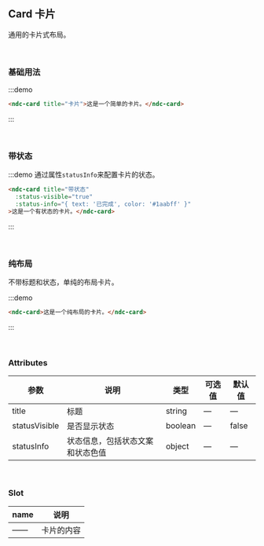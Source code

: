 ## Card 卡片

通用的卡片式布局。

<br />

### 基础用法

:::demo
```html
<ndc-card title="卡片">这是一个简单的卡片。</ndc-card>
```
:::

<br />

### 带状态

:::demo 通过属性`statusInfo`来配置卡片的状态。
```html
<ndc-card title="带状态"
  :status-visible="true"
  :status-info="{ text: '已完成', color: '#1aabff' }"
>这是一个有状态的卡片。</ndc-card>
```
:::

<br />

### 纯布局

不带标题和状态，单纯的布局卡片。

:::demo
```html
<ndc-card>这是一个纯布局的卡片。</ndc-card>
```
:::

<br />

### Attributes
| 参数      | 说明    | 类型      | 可选值       | 默认值   |
|---------- |-------- |---------- |-------------  |-------- |
| title | 标题 | string | — | — |
| statusVisible | 是否显示状态 | boolean | — | false |
| statusInfo | 状态信息，包括状态文案和状态色值 | object | — | — |

<br />

### Slot
| name    | 说明       |
| -------- | ------------ |
| —— | 卡片的内容 |